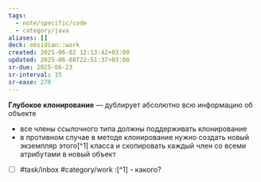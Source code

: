 ```yaml
---
tags:
  - note/specific/code
  - category/java
aliases: []
deck: obsidian::work
created: 2025-06-02 12:13:42+03:00
updated: 2025-06-08T22:51:37+03:00
sr-due: 2025-06-23
sr-interval: 15
sr-ease: 270
---
```


**Глубокое клонирование**
—
дублирует абсолютно всю информацию об объекте
- все члены ссылочного типа должны поддерживать клонирование
- в противном случае в методе клонирование нужно создать новый экземпляр этого[^1] класса и скопировать каждый член со всеми атрибутами в новый объект

- [ ] #task/inbox #category/work :[^1] - какого?
